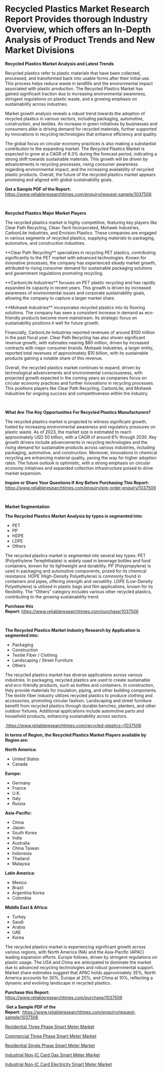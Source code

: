 <p><h1>Recycled Plastics Market Research Report Provides thorough Industry Overview, which offers an In-Depth Analysis of Product Trends and New Market Divisions</h1></p><p><strong>Recycled Plastics Market Analysis and Latest Trends</strong></p>
<p><p>Recycled plastics refer to plastic materials that have been collected, processed, and transformed back into usable forms after their initial use. This process helps reduce waste in landfills and the environmental impact associated with plastic production. The Recycled Plastics Market has gained significant traction due to increasing environmental awareness, stringent regulations on plastic waste, and a growing emphasis on sustainability across industries.</p><p>Market growth analysis reveals a robust trend towards the adoption of recycled plastics in various sectors, including packaging, automotive, construction, and textiles. An increase in green initiatives by businesses and consumers alike is driving demand for recycled materials, further supported by innovations in recycling technologies that enhance efficiency and quality. </p><p>The global focus on circular economy practices is also making a substantial contribution to the expanding market. The Recycled Plastics Market is expected to grow at a CAGR of 6.3% during the forecast period, indicating a strong shift towards sustainable materials. This growth will be driven by advancements in recycling processes, rising consumer awareness regarding environmental impact, and the increasing availability of recycled plastic products. Overall, the future of the recycled plastics market appears promising and aligned with global sustainability goals.</p></p>
<p><strong>Get a Sample PDF of the Report:&nbsp;</strong> <a href="https://www.reliableresearchtimes.com/enquiry/request-sample/1037506?utm_campaign=3002&utm_medium=2&utm_source=Github&utm_content=ia&utm_term=01042025&utm_id=recycled-plastics">https://www.reliableresearchtimes.com/enquiry/request-sample/1037506</a></p>
<p>&nbsp;</p>
<p><strong>Recycled Plastics Major Market Players</strong></p>
<p><p>The recycled plastics market is highly competitive, featuring key players like Clear Path Recycling, Clean Tech Incorporated, Mohawk Industries, CarbonLite Industries, and Envision Plastics. These companies are engaged in various segments of recycled plastics, supplying materials to packaging, automotive, and construction industries.</p><p>**Clear Path Recycling** specializes in recycling PET plastics, contributing significantly to the PET market with advanced technologies. Known for innovative processes, the company has experienced steady market growth, attributed to rising consumer demand for sustainable packaging solutions and government regulations promoting recycling.</p><p>**CarbonLite Industries** focuses on PET plastic recycling and has rapidly expanded its capacity in recent years. This growth is driven by increased awareness of environmental issues and corporate sustainability goals, allowing the company to capture a larger market share.</p><p>**Mohawk Industries** incorporates recycled plastics into its flooring solutions. The company has seen a consistent increase in demand as eco-friendly products become more mainstream. Its strategic focus on sustainability positions it well for future growth.</p><p>Financially, CarbonLite Industries reported revenues of around $100 million in the past fiscal year. Clear Path Recycling has also shown significant revenue growth, with estimates nearing $80 million, driven by increased contracts with major consumer brands. Mohawk Industries, a larger entity, reported total revenues of approximately $10 billion, with its sustainable products gaining a notable share of this revenue.</p><p>Overall, the recycled plastics market continues to expand, driven by technological advancements and environmental consciousness, with projected growth expected in the coming years as companies focus on circular economy practices and further innovations in recycling processes. This positions players like Clear Path Recycling, CarbonLite, and Mohawk Industries for ongoing success and competitiveness within the industry.</p></p>
<p>&nbsp;</p>
<p><strong>What Are The Key Opportunities For Recycled Plastics Manufacturers?</strong></p>
<p><p>The recycled plastics market is projected to witness significant growth, fueled by increasing environmental awareness and regulatory pressures on plastic waste. As of 2023, the market size is estimated to reach approximately USD 50 billion, with a CAGR of around 6% through 2030. Key growth drivers include advancements in recycling technologies and the rising demand for sustainable products across various industries, including packaging, automotive, and construction. Moreover, innovations in chemical recycling are enhancing material quality, paving the way for higher adoption rates. The future outlook is optimistic, with a strong emphasis on circular economy initiatives and expanded collection infrastructure poised to drive market expansion.</p></p>
<p><strong>Inquire or Share Your Questions If Any Before Purchasing This Report:</strong> <a href="https://www.reliableresearchtimes.com/enquiry/pre-order-enquiry/1037506?utm_campaign=3002&utm_medium=2&utm_source=Github&utm_content=ia&utm_term=01042025&utm_id=recycled-plastics">https://www.reliableresearchtimes.com/enquiry/pre-order-enquiry/1037506</a></p>
<p>&nbsp;</p>
<p><strong>Market Segmentation</strong></p>
<p><strong>The Recycled Plastics Market Analysis by types is segmented into:</strong></p>
<p><ul><li>PET</li><li>PP</li><li>HDPE</li><li>LDPE</li><li>Others</li></ul></p>
<p><p>The recycled plastics market is segmented into several key types: PET (Polyethylene Terephthalate) is widely used in beverage bottles and food containers, known for its lightweight and durability. PP (Polypropylene) is used in packaging and automotive components, prized for its chemical resistance. HDPE (High-Density Polyethylene) is commonly found in containers and pipes, offering strength and versatility. LDPE (Low-Density Polyethylene) is utilized in plastic bags and film applications, known for its flexibility. The "Others" category includes various other recycled plastics, contributing to the growing sustainability trend.</p></p>
<p><strong>Purchase this Report:&nbsp;</strong><a href="https://www.reliableresearchtimes.com/purchase/1037506?utm_campaign=3002&utm_medium=2&utm_source=Github&utm_content=ia&utm_term=01042025&utm_id=recycled-plastics">https://www.reliableresearchtimes.com/purchase/1037506</a></p>
<p>&nbsp;</p>
<p><strong>The Recycled Plastics Market Industry Research by Application is segmented into:</strong></p>
<p><ul><li>Packaging</li><li>Construction</li><li>Textile Fiber / Clothing</li><li>Landscaping / Street Furniture</li><li>Others</li></ul></p>
<p><p>The recycled plastics market has diverse applications across various industries. In packaging, recycled plastics are used to create sustainable and eco-friendly products, such as bottles and containers. In construction, they provide materials for insulation, piping, and other building components. The textile fiber industry utilizes recycled plastics to produce clothing and accessories, promoting circular fashion. Landscaping and street furniture benefit from recycled plastics through durable benches, planters, and other outdoor fixtures. Additional applications include automotive parts and household products, enhancing sustainability across sectors.</p></p>
<p><a href="https://www.reliableresearchtimes.com/recycled-plastics-r1037506?utm_campaign=3002&utm_medium=2&utm_source=Github&utm_content=ia&utm_term=01042025&utm_id=recycled-plastics">&nbsp;https://www.reliableresearchtimes.com/recycled-plastics-r1037506</a></p>
<p><strong>In terms of Region, the Recycled Plastics Market Players available by Region are:</strong></p>
<p>
    <p> <strong> North America: </strong>
        <ul>
            <li>United States</li>
            <li>Canada</li>
        </ul>
        </p> 
    <p> <strong> Europe: </strong>
        <ul>
            <li>Germany</li>
            <li>France</li>
            <li>U.K.</li>
            <li>Italy</li>
            <li>Russia</li>
        </ul>
        </p> 
    <p> <strong> Asia-Pacific: </strong>
        <ul>
            <li>China</li>
            <li>Japan</li>
            <li>South Korea</li>
            <li>India</li>
            <li>Australia</li>
            <li>China Taiwan</li>
            <li>Indonesia</li>
            <li>Thailand</li>
            <li>Malaysia</li>
        </ul>
        </p> 
    <p> <strong> Latin America: </strong>
        <ul>
            <li>Mexico</li>
            <li>Brazil</li>
            <li>Argentina Korea</li>
            <li>Colombia</li>
        </ul>
        </p> 
    <p> <strong> Middle East & Africa: </strong>
        <ul>
            <li>Turkey</li>
            <li>Saudi</li>
            <li>Arabia</li>
            <li>UAE</li>
            <li>Korea</li>
        </ul>
    </p>
    </p>
<p><p>The recycled plastics market is experiencing significant growth across various regions, with North America (NA) and the Asia-Pacific (APAC) leading expansion efforts. Europe follows, driven by stringent regulations on plastic usage. The USA and China are anticipated to dominate the market due to advanced recycling technologies and robust governmental support. Market share estimates suggest that APAC holds approximately 35%, North America accounts for 30%, Europe at 25%, and China at 10%, reflecting a dynamic and evolving landscape in recycled plastics.</p></p>
<p><strong>Purchase this Report: </strong><a href="https://www.reliableresearchtimes.com/purchase/1037506?utm_campaign=3002&utm_medium=2&utm_source=Github&utm_content=ia&utm_term=01042025&utm_id=recycled-plastics">https://www.reliableresearchtimes.com/purchase/1037506</a></p>
<p>&nbsp;<strong>Get a Sample PDF of the Report:&nbsp;&nbsp;</strong><a href="https://www.reliableresearchtimes.com/enquiry/request-sample/1037506?utm_campaign=3002&utm_medium=2&utm_source=Github&utm_content=ia&utm_term=01042025&utm_id=recycled-plastics">https://www.reliableresearchtimes.com/enquiry/request-sample/1037506</a></p>
<p><strong></strong></p>
<p><p><a href="https://www.linkedin.com/pulse/residential-three-phase-smart-meter-market-growth-forecast-20252032-kkxdc?utm_campaign=3002&utm_medium=2&utm_source=Github&utm_content=ia&utm_term=01042025&utm_id=recycled-plastics">Residential Three Phase Smart Meter Market</a></p><p><a href="https://www.linkedin.com/pulse/comprehensive-analysis-commercial-three-phase-smart-meter-vmt3c?utm_campaign=3002&utm_medium=2&utm_source=Github&utm_content=ia&utm_term=01042025&utm_id=recycled-plastics">Commercial Three Phase Smart Meter Market</a></p><p><a href="https://www.linkedin.com/pulse/residential-single-phase-smart-meter-market-size-type-product-ijguc?utm_campaign=3002&utm_medium=2&utm_source=Github&utm_content=ia&utm_term=01042025&utm_id=recycled-plastics">Residential Single Phase Smart Meter Market</a></p><p><a href="https://www.linkedin.com/pulse/detailed-analysis-size-industrial-non-ic-card-gas-smart-y3mce?utm_campaign=3002&utm_medium=2&utm_source=Github&utm_content=ia&utm_term=01042025&utm_id=recycled-plastics">Industrial Non-IC Card Gas Smart Meter Market</a></p><p><a href="https://www.linkedin.com/pulse/astudy-onthe-global-industrial-non-ic-card-electricity-smart-qcgxe?utm_campaign=3002&utm_medium=2&utm_source=Github&utm_content=ia&utm_term=01042025&utm_id=recycled-plastics">Industrial Non-IC Card Electricity Smart Meter Market</a></p></p>